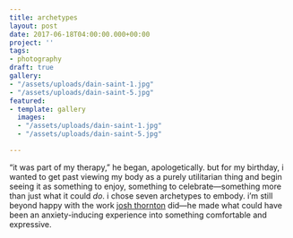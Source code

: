 ```yaml
---
title: archetypes
layout: post
date: 2017-06-18T04:00:00.000+00:00
project: ''
tags:
- photography
draft: true
gallery:
- "/assets/uploads/dain-saint-1.jpg"
- "/assets/uploads/dain-saint-5.jpg"
featured:
- template: gallery
  images:
  - "/assets/uploads/dain-saint-1.jpg"
  - "/assets/uploads/dain-saint-5.jpg"

---
```

“it was part of my therapy,” he began, apologetically. but for my birthday, i wanted to get past viewing my body as a purely utilitarian thing and begin seeing it as something to enjoy, something to celebrate—something more than just what it could _do_. i chose seven archetypes to embody. i’m still beyond happy with the work [josh thornton](https://darkroomsupplyco.com) did—he made what could have been an anxiety-inducing experience into something comfortable and expressive.
